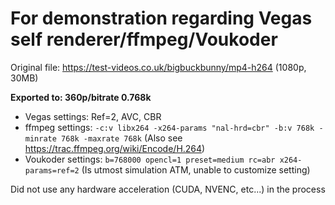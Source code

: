 # For demonstration regarding Vegas self renderer/ffmpeg/Voukoder

Original file: https://test-videos.co.uk/bigbuckbunny/mp4-h264 (1080p, 30MB)

**Exported to: 360p/bitrate 0.768k**

- Vegas settings: Ref=2, AVC, CBR
- ffmpeg settings: ```-c:v libx264 -x264-params "nal-hrd=cbr" -b:v 768k -minrate 768k -maxrate 768k``` (Also see https://trac.ffmpeg.org/wiki/Encode/H.264)
- Voukoder settings: ```b=768000 opencl=1 preset=medium rc=abr x264-params=ref=2``` (Is utmost simulation ATM, unable to customize setting)
 
Did not use any hardware acceleration (CUDA, NVENC, etc...) in the process
